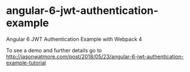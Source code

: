 # angular-6-jwt-authentication-example

Angular 6 JWT Authentication Example with Webpack 4

To see a demo and further details go to http://jasonwatmore.com/post/2018/05/23/angular-6-jwt-authentication-example-tutorial